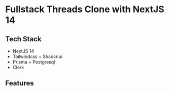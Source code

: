 # Fullstack Threads Clone with NextJS 14

## Tech Stack

- NextJS 14
- Tailwindcss + Shadcnui
- Prisma + Postgresql
- Clerk

## Features
